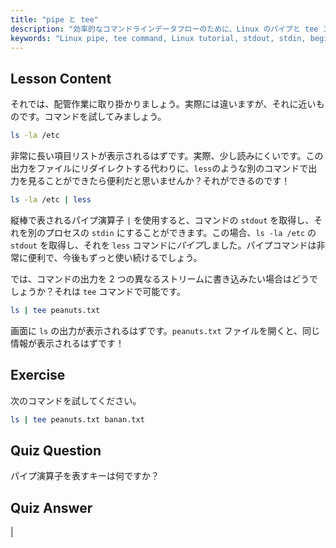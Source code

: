```yaml
---
title: "pipe と tee"
description: "効率的なコマンドラインデータフローのために、Linux のパイプと tee コマンドを学びましょう。stdout、stdin、ファイル出力を理解しましょう。Linux スキルを向上させましょう！"
keywords: "Linux pipe, tee command, Linux tutorial, stdout, stdin, beginner Linux, command line, Linux guide"
---
```


## Lesson Content

それでは、配管作業に取り掛かりましょう。実際には違いますが、それに近いものです。コマンドを試してみましょう。

```bash
ls -la /etc
```

非常に長い項目リストが表示されるはずです。実際、少し読みにくいです。この出力をファイルにリダイレクトする代わりに、`less`のような別のコマンドで出力を見ることができたら便利だと思いませんか？それができるのです！

```bash
ls -la /etc | less
```

縦棒で表されるパイプ演算子 `|` を使用すると、コマンドの `stdout` を取得し、それを別のプロセスの `stdin` にすることができます。この場合、`ls -la /etc` の `stdout` を取得し、それを `less` コマンドに*パイプ*しました。パイプコマンドは非常に便利で、今後もずっと使い続けるでしょう。

では、コマンドの出力を 2 つの異なるストリームに書き込みたい場合はどうでしょうか？それは `tee` コマンドで可能です。

```bash
ls | tee peanuts.txt
```

画面に `ls` の出力が表示されるはずです。`peanuts.txt` ファイルを開くと、同じ情報が表示されるはずです！

## Exercise

次のコマンドを試してください。

```bash
ls | tee peanuts.txt banan.txt
```

## Quiz Question

パイプ演算子を表すキーは何ですか？

## Quiz Answer

|
